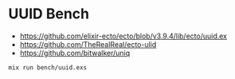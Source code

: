 # UUID Bench

 * https://github.com/elixir-ecto/ecto/blob/v3.9.4/lib/ecto/uuid.ex
 * https://github.com/TheRealReal/ecto-ulid
 * https://github.com/bitwalker/uniq

```bash
mix run bench/uuid.exs
```